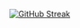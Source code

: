 

[![GitHub Streak](https://streak-stats.demolab.com?user=gunjansaha55&theme=dark&mode=weekly)](https://git.io/streak-stats)
